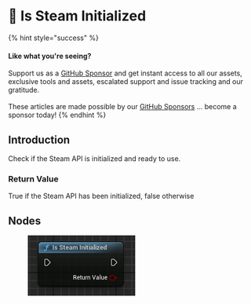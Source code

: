# 🔵 Is Steam Initialized

{% hint style="success" %}
#### Like what you're seeing?

Support us as a [GitHub Sponsor](../../../../become-a-sponsor/) and get instant access to all our assets, exclusive tools and assets, escalated support and issue tracking and our gratitude.\
\
These articles are made possible by our [GitHub Sponsors](../../../../become-a-sponsor/) ... become a sponsor today!
{% endhint %}

## Introduction

Check if the Steam API is initialized and ready to use.

### Return Value

True if the Steam API has been initialized, false otherwise

## Nodes

<figure><img src="../../../../.gitbook/assets/image (81).png" alt=""><figcaption></figcaption></figure>
